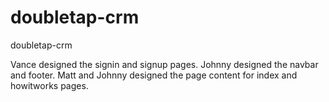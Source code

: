 # doubletap-crm

doubletap-crm

Vance designed the signin and signup pages. Johnny designed the navbar and footer. Matt and Johnny designed the page content for index and howitworks pages.
